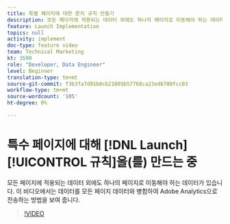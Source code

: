 ```yaml
---
title: 특별 페이지에 대한 론치 규칙 만들기
description: 모든 페이지에 적용되는 데이터 외에도 하나의 페이지로 이동해야 하는 데이터가 있습니다. 이 비디오에서는 데이터를 모든 페이지 데이터와 병합하여 Adobe Analytics으로 전송하는 방법을 보여 줍니다.
feature: Launch Implementation
topics: null
activity: implement
doc-type: feature video
team: Technical Marketing
kt: 3590
role: "Developer, Data Engineer"
level: Beginner
translation-type: tm+mt
source-git-commit: f3b3fa7d91b0cb21005b57768ca23ed6700fcc03
workflow-type: tm+mt
source-wordcount: '105'
ht-degree: 0%

---
```



# 특수 페이지에 대해 [!DNL Launch] [!UICONTROL 규칙]을(를) 만드는 중

모든 페이지에 적용되는 데이터 외에도 하나의 페이지로 이동해야 하는 데이터가 있습니다. 이 비디오에서는 데이터를 모든 페이지 데이터와 병합하여 Adobe Analytics으로 전송하는 방법을 보여 줍니다.

>[!VIDEO](https://video.tv.adobe.com/v/28770/?quality=12)

